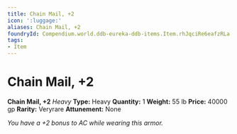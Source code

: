 ```yaml
---
title: Chain Mail, +2
icon: ':luggage:'
aliases: Chain Mail, +2
foundryId: Compendium.world.ddb-eureka-ddb-items.Item.rhJqciRe6eafzRLa
tags:
- Item
---
```


# Chain Mail, +2

**Chain Mail, +2**
_Heavy_
**Type:** Heavy
**Quantity:** 1
**Weight:** 55 lb
**Price:** 40000 gp
**Rarity:** Veryrare
**Attunement:** None

*You have a +2 bonus to AC while wearing this armor.*